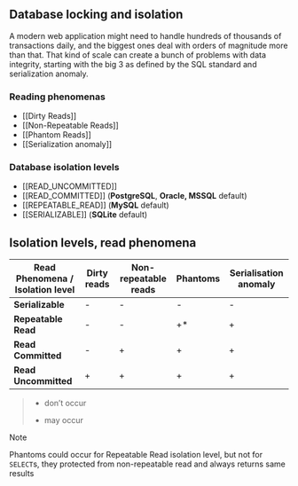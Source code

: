 ## Database locking and isolation

A modern web application might need to handle hundreds of thousands of transactions daily, and the biggest ones deal with orders of magnitude more than that. That kind of scale can create a bunch of problems with data integrity, starting with the big 3 as defined by the SQL standard and serialization anomaly.

### Reading phenomenas

-  [[Dirty Reads]]
-  [[Non-Repeatable Reads]]
-  [[Phantom Reads]]
-  [[Serialization anomaly]]

### Database isolation levels

-   [[READ_UNCOMMITTED]]
-   [[READ_COMMITTED]] (**PostgreSQL**, **Oracle, MSSQL** default)
-   [[REPEATABLE_READ]] (**MySQL** default)
-   [[SERIALIZABLE]] (**SQLite** default)

## Isolation levels, read phenomena

| **Read Phenomena** / **Isolation level** | **Dirty reads** | **Non-repeatable reads** | **Phantoms** | **Serialisation anomaly** |
| -- | -- | -- | -- | -- |
| **Serializable** | - | - | - | - |
| **Repeatable Read** | - | - | +* | + |
| **Read Committed** | - | + | + | + |
| **Read Uncommitted** | + | + | + | + |

> - don’t occur
> + may occur

> [!NOTE]
>  Phantoms could occur for Repeatable Read isolation level, but not for `SELECT`s, they protected from non-repeatable read and always returns same results


